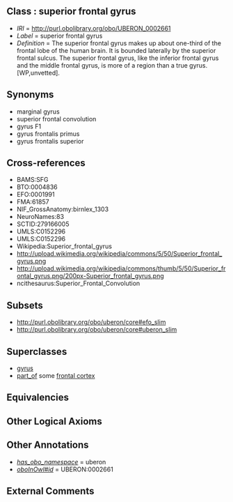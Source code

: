 
## Class : superior frontal gyrus

 * *IRI* = http://purl.obolibrary.org/obo/UBERON_0002661
 * *Label* = superior frontal gyrus
 * *Definition* = The superior frontal gyrus makes up about one-third of the frontal lobe of the human brain. It is bounded laterally by the superior frontal sulcus. The superior frontal gyrus, like the inferior frontal gyrus and the middle frontal gyrus, is more of a region than a true gyrus. [WP,unvetted].

## Synonyms

 * marginal gyrus
 * superior frontal convolution
 * gyrus F1
 * gyrus frontalis primus
 * gyrus frontalis superior

## Cross-references

 * BAMS:SFG
 * BTO:0004836
 * EFO:0001991
 * FMA:61857
 * NIF_GrossAnatomy:birnlex_1303
 * NeuroNames:83
 * SCTID:279166005
 * UMLS:C0152296
 * UMLS:C0152296
 * Wikipedia:Superior_frontal_gyrus
 * http://upload.wikimedia.org/wikipedia/commons/5/50/Superior_frontal_gyrus.png
 * http://upload.wikimedia.org/wikipedia/commons/thumb/5/50/Superior_frontal_gyrus.png/200px-Superior_frontal_gyrus.png
 * ncithesaurus:Superior_Frontal_Convolution

## Subsets

 * http://purl.obolibrary.org/obo/uberon/core#efo_slim
 * http://purl.obolibrary.org/obo/uberon/core#uberon_slim

## Superclasses

 * [gyrus](../../UBERON/00/UBERON_0000200.md)
 * [part_of](../../BFO/50/BFO_0000050.md) some [frontal cortex](../../UBERON/70/UBERON_0001870.md)

## Equivalencies


## Other Logical Axioms


## Other Annotations

 * *[has_obo_namespace](../../ce/oboInOwl#hasOBONamespace.md)* = uberon
 * *[oboInOwl#id](../../id/oboInOwl#id.md)* = UBERON:0002661

## External Comments

